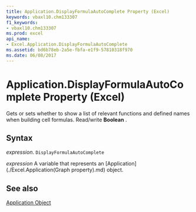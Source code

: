 ```yaml
---
title: Application.DisplayFormulaAutoComplete Property (Excel)
keywords: vbaxl10.chm133307
f1_keywords:
- vbaxl10.chm133307
ms.prod: excel
api_name:
- Excel.Application.DisplayFormulaAutoComplete
ms.assetid: bd6b78eb-2a5e-fbfa-e1f9-57810318f970
ms.date: 06/08/2017
---
```



# Application.DisplayFormulaAutoComplete Property (Excel)

Gets or sets whether to show a list of relevant functions and defined names when building cell formulas. Read/write  **Boolean** .


## Syntax

 _expression_. `DisplayFormulaAutoComplete`

 _expression_ A variable that represents an [Application](./Excel.Application(Graph property).md) object.


## See also


[Application Object](Excel.Application(objec).md)

